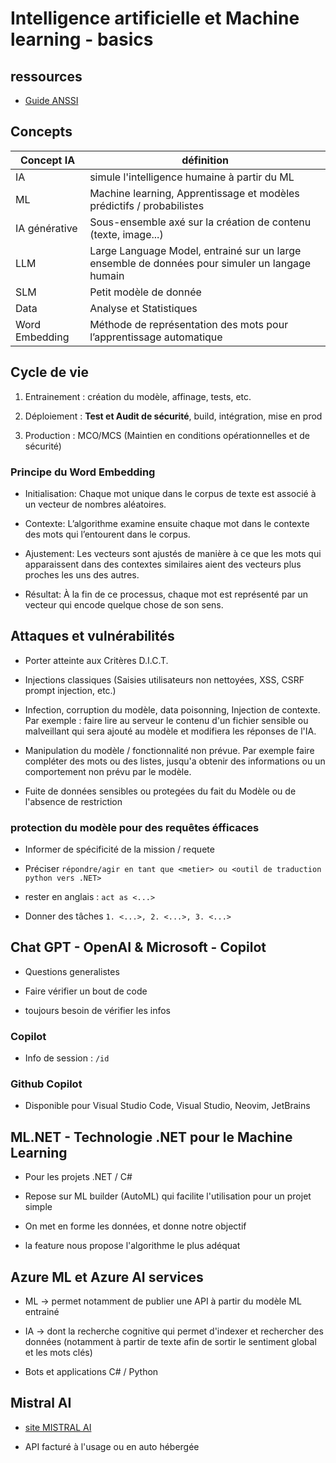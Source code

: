 # Intelligence artificielle et Machine learning - basics

## ressources

* [Guide ANSSI](https://cyber.gouv.fr/publications/recommandations-de-securite-pour-un-systeme-dia-generative)


## Concepts

| Concept IA | définition |
|-------|------------|
| IA | simule l'intelligence humaine à partir du ML |
| ML | Machine learning, Apprentissage et modèles prédictifs / probabilistes |
| IA générative | Sous-ensemble axé sur la création de contenu (texte, image...) |
| LLM | Large Language Model, entrainé sur un large ensemble de données pour simuler un langage humain |
| SLM | Petit modèle de donnée |
| Data | Analyse et Statistiques |
| Word Embedding | Méthode de représentation des mots pour l’apprentissage automatique |


## Cycle de vie

1. Entrainement : création du modèle, affinage, tests, etc.

2. Déploiement : **Test et Audit de sécurité**, build, intégration, mise en prod

3. Production : MCO/MCS (Maintien en conditions opérationnelles et de sécurité)


### Principe du Word Embedding

* Initialisation: Chaque mot unique dans le corpus de texte est associé à un vecteur de nombres aléatoires.

* Contexte: L’algorithme examine ensuite chaque mot dans le contexte des mots qui l’entourent dans le corpus.

* Ajustement: Les vecteurs sont ajustés de manière à ce que les mots qui apparaissent dans des contextes similaires aient des vecteurs plus proches les uns des autres.

* Résultat: À la fin de ce processus, chaque mot est représenté par un vecteur qui encode quelque chose de son sens.


## Attaques et vulnérabilités

* Porter atteinte aux Critères D.I.C.T.

* Injections classiques (Saisies utilisateurs non nettoyées, XSS, CSRF prompt injection, etc.)

* Infection,  corruption du modèle, data poisonning, Injection de contexte. Par exemple : faire lire au serveur le contenu d'un fichier sensible ou malveillant qui sera ajouté au modèle et modifiera les réponses de l'IA.

* Manipulation du modèle / fonctionnalité non prévue. Par exemple faire compléter des mots ou des listes, jusqu'a obtenir des informations ou un comportement non prévu par le modèle.

* Fuite de données sensibles ou protegées du fait du Modèle ou de l'absence de restriction


### protection du modèle pour des requêtes éfficaces


* Informer de spécificité de la mission / requete

* Préciser `répondre/agir en tant que <metier> ou <outil de traduction python vers .NET>`

* rester en anglais :  `act as <...>`

* Donner des tâches `1. <...>, 2. <...>, 3. <...>`


## Chat GPT - OpenAI & Microsoft - Copilot

* Questions generalistes

* Faire vérifier un bout de code

* toujours besoin de vérifier les infos

### Copilot

* Info de session : `/id`

### Github Copilot

* Disponible pour Visual Studio Code, Visual Studio, Neovim, JetBrains



## ML.NET - Technologie .NET pour le Machine Learning

* Pour les projets .NET / C#

* Repose sur ML builder (AutoML) qui facilite l'utilisation pour un projet simple

* On met en forme les données, et donne notre objectif

* la feature nous propose l'algorithme le plus adéquat



## Azure ML et Azure AI services

* ML -> permet notamment de publier une API à partir du modèle ML entrainé

* IA -> dont la recherche cognitive qui permet d'indexer et rechercher des données (notamment à partir de texte afin de sortir le sentiment global et les mots clés)

* Bots et applications C# / Python


## Mistral AI

* [site MISTRAL AI](https://mistral.ai/)

* API facturé à l'usage ou en auto hébergée



